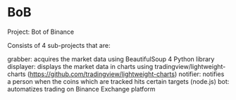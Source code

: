# BoB
Project: Bot of Binance

Consists of 4 sub-projects that are:

grabber: acquires the market data using BeautifulSoup 4 Python library
displayer: displays the market data in charts using tradingview/lightweight-charts (https://github.com/tradingview/lightweight-charts)
notifier: notifies a person when the coins which are tracked hits certain targets (node.js)
bot: automatizes trading on Binance Exchange platform
